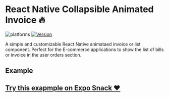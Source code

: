 # React Native Collapsible Animated Invoice 🔥

![platforms](https://img.shields.io/badge/platforms-Android%20%7C%20iOS-brightgreen.svg?style=for-the-badge&colorB=191A17)
[![Version](https://img.shields.io/npm/v/@nithinpp69/react-native-animated-button.svg?style=for-the-badge)](https://www.npmjs.com/package/react-native-collapsible-invoice)

A simple and customizable React Native animataed invoice or list component. Perfect for the E-commerce applications to show the list of bills or invoice in the user orders section. 

## Example

## [Try this exapmple on Expo Snack ❤️](https://snack.expo.dev/@smartcoder0786/react-native-collapsible-invoice)
